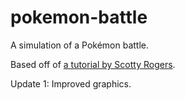 # pokemon-battle
A simulation of a Pokémon battle.

Based off of [a tutorial by Scotty Rogers](http://fulltimeprogrammer.com/free-courses/pokemon-battle/).

Update 1: Improved graphics.

